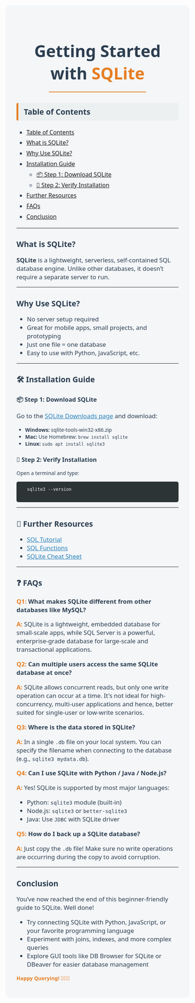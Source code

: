 <div style="font-family: 'Segoe UI', Tahoma, Geneva, Verdana, sans-serif; background: #f4f6f8; color: #2c3e50; padding: 30px; border-radius: 12px;">

  <h1 style="font-size: 2.8rem; text-align: center; margin-bottom: 0;">
    <span>Getting Started with </span>
    <span style="color:#e67e22;">SQLite</span>
  </h1>

  <hr style="border: none; height: 2px; background-color: #e67e22; margin: 20px auto; width: 60%;">

  <h2 style="background-color: #ecf0f1; padding: 10px 15px; border-left: 5px solid #e67e22; border-radius: 4px;">Table of Contents</h2>
  <ul style="line-height: 1.8; font-size: 1rem;">
    <li><a href="#-table-of-contents">Table of Contents</a></li>
    <li><a href="#what-is-sqlite">What is SQLite?</a></li>
    <li><a href="#why-use-sqlite">Why Use SQLite?</a></li>
    <li><a href="#️-installation-guide"> Installation Guide</a>
      <ul>
        <li><a href="#-step-1-download-sqlite">📦 Step 1: Download SQLite</a></li>
        <li><a href="#-step-2-verify-installation">🔽 Step 2: Verify Installation</a></li>
      </ul>
    </li>
    <li><a href="#-further-resources">Further Resources</a></li>
    <li><a href="#-faqs">FAQs</a></li>
    <li><a href="#conclusion">Conclusion</a></li>
  </ul>

  <hr>

## What is SQLite?  
  <p style="font-size: 1.05rem;">
    <b>SQLite</b> is a lightweight, serverless, self-contained SQL database engine. Unlike other databases, it doesn’t require a separate server to run.
  </p>

  <hr>

## Why Use SQLite?  
  <ul style="font-size: 1.05rem;">
    <li>No server setup required</li>
    <li>Great for mobile apps, small projects, and prototyping</li>
    <li>Just one file = one database</li>
    <li>Easy to use with Python, JavaScript, etc.</li>
  </ul>

  <hr>

## 🛠️ Installation Guide    

### 📦 Step 1: Download SQLite  
  <p style="font-size: 1.05rem;">
    Go to the <a href="https://www.sqlite.org/download.html" target="_blank" style="color:#2980b9;">SQLite Downloads page</a> and download:
  </p>
  <ul>
    <li><b>Windows:</b> sqlite-tools-win32-x86.zip</li>
    <li><b>Mac:</b> Use Homebrew: <code>brew install sqlite</code></li>
    <li><b>Linux:</b> <code>sudo apt install sqlite3</code></li>
  </ul>

### 🔽 Step 2: Verify Installation  
  <p>Open a terminal and type:</p>

  <pre style="background-color: #2d3436; color: #ecf0f1; padding: 12px; border-radius: 5px;">
  <code>sqlite3 --version</code>
  </pre>

  <hr>

## 🔗 Further Resources
  <ul style="font-size: 1.05rem;">
    <li><a href="https://www.sqltutorial.org/" style="color:#2980b9;">SQL Tutorial</a></li>
    <li><a href="https://www.sqltutorial.org/sql-aggregate-functions/" style="color:#2980b9;">SQL Functions</a></li>
    <li><a href="https://www.sqltutorial.org/sql-cheat-sheet/" style="color:#2980b9;">SQLite Cheat Sheet</a></li>
  </ul>

  <hr>

## ❓ FAQs

<div style="font-size: 1.05rem;">
    <p><span style="color:#e67e22;"><b>Q1:</span>   
    What makes SQLite different from other databases like MySQL?</p></b>
    <p><span style="color:#e67e22;"><b>A:</b></span> SQLite is a lightweight, embedded database for small-scale apps, while SQL Server is a powerful, enterprise-grade database for large-scale and transactional applications.</p>

  <p><span style="color:#e67e22;"><b>Q2:</span> Can multiple users access the same SQLite database at once?</p></b>
    <p><span style="color:#e67e22;"><b>A:</b></span> SQLite allows concurrent reads, but only one write operation can occur at a time. It's not ideal for high-concurrency, multi-user applications and hence, better suited for single-user or low-write scenarios.</p>

  <p><span style="color:#e67e22;"><b>Q3:</span> Where is the data stored in SQLite?</p></b>
    <p><span style="color:#e67e22;"><b>A:</b></span> In a single <code>.db</code> file on your local system. You can specify the filename when connecting to the database (e.g., <code>sqlite3 mydata.db</code>).</p>

  <p><span style="color:#e67e22;"><b>Q4:</span> Can I use SQLite with Python / Java / Node.js?</p></b>
    <p><span style="color:#e67e22;"><b>A:</b></span> Yes! SQLite is supported by most major languages:
      <ul>
        <li>Python: <code>sqlite3</code> module (built-in)</li>
        <li>Node.js: <code>sqlite3</code> or <code>better-sqlite3</code></li>
        <li>Java: Use <code>JDBC</code> with SQLite driver</li>
      </ul>
    </p>

  <p><span style="color:#e67e22;"><b>Q5:</span>   How do I back up a SQLite database?</p></b>
    <p><span style="color:#e67e22;"><b>A:</b></span> Just copy the <code>.db</code> file! Make sure no write operations are occurring during the copy to avoid corruption.</p>
</div>

  <hr>

  ## Conclusion

  <p style="font-size: 1.05rem;">
    You’ve now reached the end of this beginner-friendly guide to SQLite. Well done!
  </p>

  <ul style="font-size: 1.05rem;">
    <li>Try connecting SQLite with Python, JavaScript, or your favorite programming language</li>
    <li>Experiment with joins, indexes, and more complex queries</li>
    <li>Explore GUI tools like DB Browser for SQLite or DBeaver for easier database management</li>
  </ul>

  <p style="color:#e67e22; font-weight: bold; font-size: 1 rem;">Happy Querying! 👨🏽‍💻</p>

</div>



